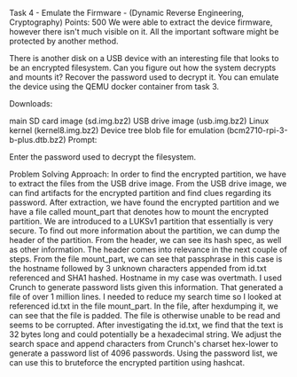 Task 4 - Emulate the Firmware - (Dynamic Reverse Engineering, Cryptography) Points: 500
We were able to extract the device firmware, however there isn't much visible on it. All the important software might be protected by another method.

There is another disk on a USB device with an interesting file that looks to be an encrypted filesystem. Can you figure out how the system decrypts and mounts it? Recover the password used to decrypt it. You can emulate the device using the QEMU docker container from task 3.


Downloads:

main SD card image (sd.img.bz2)
USB drive image (usb.img.bz2)
Linux kernel (kernel8.img.bz2)
Device tree blob file for emulation (bcm2710-rpi-3-b-plus.dtb.bz2)
Prompt:

Enter the password used to decrypt the filesystem.

Problem Solving Approach:
In order to find the encrypted partition, we have to extract the files from the USB drive image. From the USB drive image, we can find artifacts for the encrypted partition and find clues
regarding its password. After extraction, we have found the encrypted partition and we have a file called mount_part that denotes how to mount the encrypted partition. 
We are introduced to a LUKSv1 partition that essentially is very secure. To find out more information about the partition, we can dump the header of the partition. 
From the header, we can see its hash spec, as well as other information. The header comes into relevance in the next couple of steps. 
From the file mount_part, we can see that passphrase in this case is the hostname followed by 3 unknown characters appended from id.txt referenced and SHA1 hashed. 
Hostname in my case was overtmath. I used Crunch to generate password lists given this information. That generated a file of over 1 million lines. 
I needed to reduce my search time so I looked at referenced id.txt in the file mount_part. In the file, after hexdumping it, we can see that the file is padded. 
The file is otherwise unable to be read and seems to be corrupted. After investigating the id.txt, we find that the text is 32 bytes long and could potentially be a 
hexadecimal string. We adjust the search space and append characters from Crunch's charset hex-lower to generate a password list of 4096 passwords. 
Using the password list, we can use this to bruteforce the encrypted partition using hashcat. 
